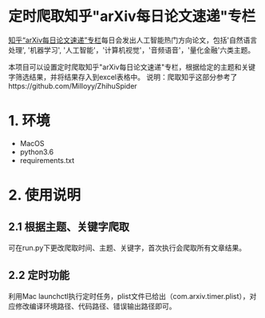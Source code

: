 # 定时爬取知乎"arXiv每日论文速递"专栏

[知乎“arXiv每日论文速递”专栏](https://zhuanlan.zhihu.com/arxivdaily)每日会发出人工智能热门方向论文，包括'自然语言处理', '机器学习', '人工智能'，'计算机视觉'，'音频语音'，'量化金融'六类主题。

本项目可以设置定时爬取知乎"arXiv每日论文速递"专栏，根据给定的主题和关键字筛选结果，并将结果存入到excel表格中。
说明：爬取知乎这部分参考了https://github.com/Milloyy/ZhihuSpider


# 1. 环境

* MacOS
* python3.6
* requirements.txt



# 2. 使用说明

## 2.1 根据主题、关键字爬取

可在run.py下更改爬取时间、主题、关键字，首次执行会爬取所有文章结果。

## 2.2 定时功能

利用Mac launchctl执行定时任务，plist文件已给出（com.arxiv.timer.plist），对应修改编译环境路径、代码路径、错误输出路径即可。
